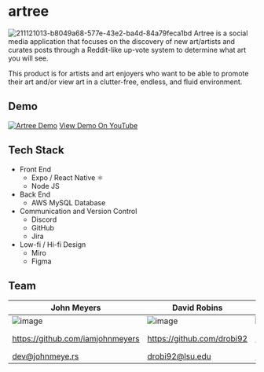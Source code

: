 # artree
![211121013-b8049a68-577e-43e2-ba4d-84a79feca1bd](https://user-images.githubusercontent.com/25084859/211121264-3e187b76-ad3c-4d1b-a71f-b75489d8c798.png)
Artree is a social media application
that focuses on the discovery of new art/artists and
curates posts through a Reddit-like up-vote system
to determine what art you will see.

This product is for artists and art enjoyers who
want to be able to promote their art and/or view art in
a clutter-free, endless, and fluid environment.

## Demo
[![Artree Demo](https://user-images.githubusercontent.com/25084859/211121295-4c0ceffe-926b-4953-905e-02863d0fad69.png)](https://www.youtube.com/watch?v=F65dtqnBeP8 "Artree Demo")
[View Demo On YouTube](https://www.youtube.com/watch?v=F65dtqnBeP8)

## Tech Stack
* Front End
  * Expo / React Native ⚛️
  * Node JS
* Back End
  * AWS MySQL Database
* Communication and Version Control
  * Discord
  * GitHub
  * Jira
* Low-fi / Hi-fi Design
  * Miro
  * Figma

## Team
| John Meyers  | David Robins | Ellis Manieri | Nick LeBlanc | Aiden Walker |
| --- | --- | --- | --- | --- | 
| ![image](https://user-images.githubusercontent.com/25084859/211138951-8abcd64f-f873-4cd1-b547-76775be80fc1.png) | ![image](https://user-images.githubusercontent.com/25084859/211135651-64e0530a-c4ce-43b2-98fb-285345f4da45.png) | ![image](https://user-images.githubusercontent.com/25084859/211138701-83257000-1f10-4f1a-83ad-26f6fa4fbace.png) | ![image](https://user-images.githubusercontent.com/25084859/211138761-5c2806a0-37f0-4b73-9e94-d6634aec83d2.png) | ![image](https://user-images.githubusercontent.com/25084859/211138769-bedab2b4-8e82-42b7-a9ab-005bdd04afd1.png) |
| https://github.com/iamjohnmeyers | https://github.com/drobi92 | https://github.com/EJMani | https://github.com/Nick-LeBlanc | https://github.com/awal134 |
| dev@johnmeye.rs | drobi92@lsu.edu | emanie1@lsu.edu | nickleblanc811@gmail.com | awal134@lsu.edu |
